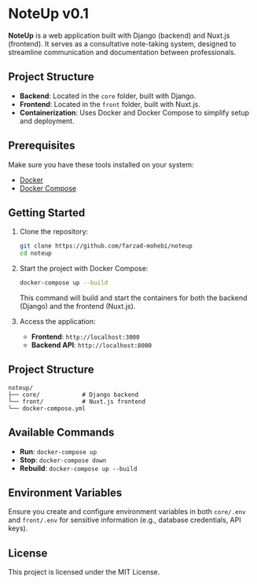 # NoteUp v0.1

**NoteUp** is a web application built with Django (backend) and Nuxt.js (frontend). It serves as a consultative note-taking system, designed to streamline communication and documentation between professionals.

## Project Structure

- **Backend**: Located in the `core` folder, built with Django.
- **Frontend**: Located in the `front` folder, built with Nuxt.js.
- **Containerization**: Uses Docker and Docker Compose to simplify setup and deployment.

## Prerequisites

Make sure you have these tools installed on your system:

- [Docker](https://www.docker.com/get-started)
- [Docker Compose](https://docs.docker.com/compose/install/)

## Getting Started

1. Clone the repository:
   ```bash
   git clone https://github.com/farzad-mohebi/noteup
   cd noteup
   ```

2. Start the project with Docker Compose:
   ```bash
   docker-compose up --build
   ```

   This command will build and start the containers for both the backend (Django) and the frontend (Nuxt.js).

3. Access the application:
   - **Frontend**: `http://localhost:3000`
   - **Backend API**: `http://localhost:8000`

## Project Structure

```
noteup/
├── core/            # Django backend
└── front/           # Nuxt.js frontend
└── docker-compose.yml
```

## Available Commands

- **Run**: `docker-compose up`
- **Stop**: `docker-compose down`
- **Rebuild**: `docker-compose up --build`

## Environment Variables

Ensure you create and configure environment variables in both `core/.env` and `front/.env` for sensitive information (e.g., database credentials, API keys).

## License

This project is licensed under the MIT License.
